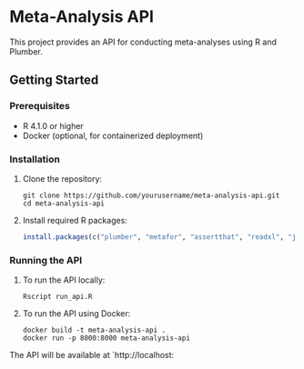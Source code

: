 # Meta-Analysis API

This project provides an API for conducting meta-analyses using R and Plumber.

## Getting Started

### Prerequisites

- R 4.1.0 or higher
- Docker (optional, for containerized deployment)

### Installation

1. Clone the repository:
   ```
   git clone https://github.com/yourusername/meta-analysis-api.git
   cd meta-analysis-api
   ```

2. Install required R packages:
   ```R
   install.packages(c("plumber", "metafor", "assertthat", "readxl", "jsonlite", "ggplot2", "dplyr", "logger"))
   ```

### Running the API

1. To run the API locally:
   ```
   Rscript run_api.R
   ```

2. To run the API using Docker:
   ```
   docker build -t meta-analysis-api .
   docker run -p 8000:8000 meta-analysis-api
   ```

The API will be available at `http://localhost:
